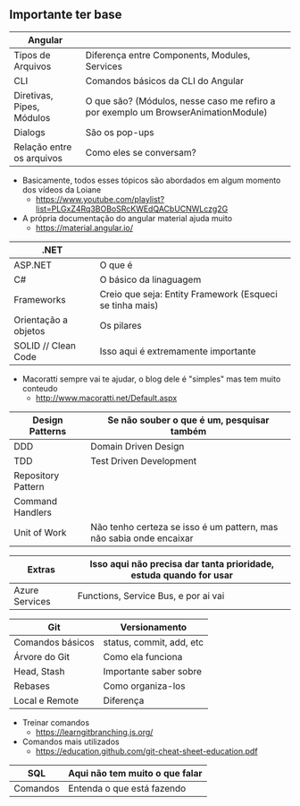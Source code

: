 ## Importante ter base

| Angular |  |
| ------ | ------ |
| Tipos de Arquivos | Diferença entre Components, Modules, Services |
| CLI | Comandos básicos da CLI do Angular |
| Diretivas, Pipes, Módulos | O que são? (Módulos, nesse caso me refiro a por exemplo um BrowserAnimationModule) |
| Dialogs | São os pop-ups |
|  Relação entre os arquivos | Como eles se conversam? |

- Basicamente, todos esses tópicos são abordados em algum momento dos vídeos da Loiane 
    - https://www.youtube.com/playlist?list=PLGxZ4Rq3BOBoSRcKWEdQACbUCNWLczg2G
- A própria documentação do angular material ajuda muito 
    - https://material.angular.io/


| .NET |  |
| ------ | ------ |
| ASP.NET | O que é |
| C# | O básico da linaguagem |
| Frameworks  | Creio que seja: Entity Framework (Esqueci se tinha mais) |
| Orientação a objetos | Os pilares  |
|  SOLID // Clean Code | Isso aqui é extremamente importante |

- Macoratti sempre vai te ajudar, o blog dele é "simples" mas tem muito conteudo 
    - http://www.macoratti.net/Default.aspx

| Design Patterns | Se não souber o que é um, pesquisar também |
| ------ | ------ |
|DDD| Domain Driven Design|
|TDD| Test Driven Development |
|Repository Pattern||
|Command Handlers||
|Unit of Work|Não tenho certeza se isso é um pattern, mas não sabia onde encaixar|

| Extras | Isso aqui não precisa dar tanta prioridade, estuda quando for usar |
| ------ | ------ |
| Azure Services | Functions, Service Bus, e por ai vai |

| Git | Versionamento |
| ------ | ------ |
|Comandos básicos| status, commit, add, etc|
|Árvore do Git| Como ela funciona|
|Head, Stash|Importante saber sobre|
|Rebases| Como organiza-los|
|Local e Remote|Diferença|

- Treinar comandos 
    - https://learngitbranching.js.org/
- Comandos mais utilizados
    - https://education.github.com/git-cheat-sheet-education.pdf

| SQL | Aqui não tem muito o que falar |
| ------ | ------ |
|Comandos|Entenda o que está fazendo|
